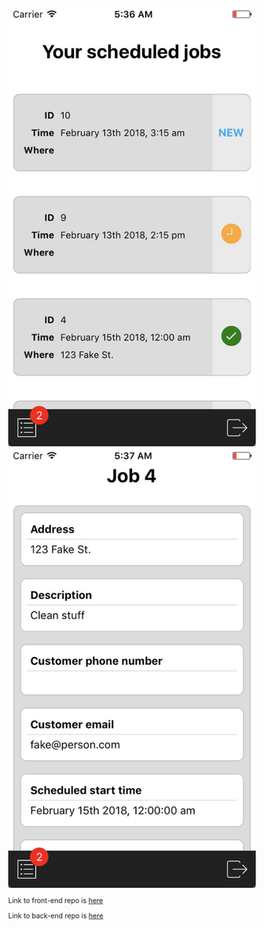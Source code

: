 ![Landing page](https://github.com/jong86/cleaning-service-mobile/blob/master/docs/jobindex.jpg)
![Landing page](https://github.com/jong86/cleaning-service-mobile/blob/master/docs/jobshow.jpg)

Link to front-end repo is [here](https://github.com/jong86/cleaning-service-frontendweb)

Link to back-end repo is [here](https://github.com/jong86/cleaning-service-api)